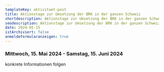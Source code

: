 ```yaml
---
templateKey: aktivitaet-post
title: A﻿ktionstage zur Umsetzung der BRK in der ganzen Schweiz
shortdescription: A﻿ktionstage zur Umsetzung der BRK in der ganzen Schweiz
seodescription: A﻿ktionstage zur Umsetzung der BRK in der ganzen Schweiz
date: 2024-05-15
istArchiviert: false
anmeldeformularanzeigen: true
---
```

<!--StartFragment-->

### Mittwoch, 15. Mai 2024 - Samstag, 15. Juni 2024

k﻿onkrete Informationen folgen

<!--EndFragment-->
